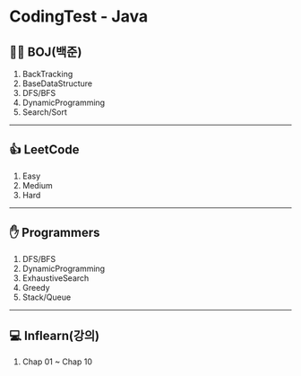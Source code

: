 # CodingTest - Java
## 👊🏽 BOJ(백준)
1. BackTracking
2. BaseDataStructure
3. DFS/BFS
4. DynamicProgramming
5. Search/Sort
***

## 👍 LeetCode
1. Easy
2. Medium
3. Hard
***

## ✋ Programmers
1. DFS/BFS
2. DynamicProgramming
3. ExhaustiveSearch
4. Greedy
5. Stack/Queue
***

## 💻 Inflearn(강의)
1. Chap 01 ~ Chap 10
